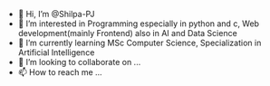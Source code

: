 - 👋 Hi, I’m @Shilpa-PJ
- 👀 I’m interested in Programming especially in python and c, Web development(mainly Frontend) also in AI and Data Science
- 🌱 I’m currently learning MSc Computer Science, Specialization in Artificial Intelligence
- 💞️ I’m looking to collaborate on ...
- 📫 How to reach me ...

<!---
Shilpa-PJ/Shilpa-PJ is a ✨ special ✨ repository because its `README.md` (this file) appears on your GitHub profile.
You can click the Preview link to take a look at your changes.
--->
